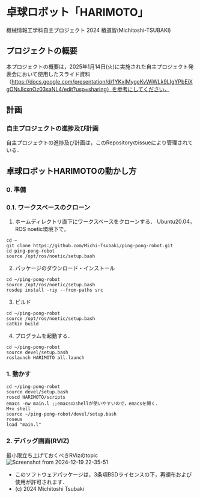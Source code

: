 # 卓球ロボット「HARIMOTO」
機械情報工学科自主プロジェクト 2024
椿道智(Michitoshi-TSUBAKI)

## プロジェクトの概要
本プロジェクトの概要は，2025年1月14日(火)に実施された自主プロジェクト発表会において使用したスライド資料（https://docs.google.com/presentation/d/1YKxIMygeKvWiWLk9LIgYPbEiXgONrJlcxnOz03saNL4/edit?usp=sharing）を参考にしてください．

## 計画
### 自主プロジェクトの進捗及び計画
自主プロジェクトの進捗及び計画は，このRepositoryのissueにより管理されている．

## 卓球ロボットHARIMOTOの動かし方
### 0. 準備
### 0.1. ワークスペースのクローン
1. ホームディレクトリ直下にワークスペースをクローンする．
Ubuntu20.04，ROS noetic環境下で，
```
cd ~
git clone https://github.com/Michi-Tsubaki/ping-pong-robot.git
cd ping-pong-robot
source /opt/ros/noetic/setup.bash
```

2. パッケージのダウンロード・インストール
```
cd ~/ping-pong-robot
source /opt/ros/noetic/setup.bash
rosdep install -riy --from-paths src
```
3. ビルド
```
cd ~/ping-pong-robot
source /opt/ros/noetic/setup.bash
catkin build
```

4. プログラムを起動する．
```
cd ~/ping-pong-robot
source devel/setup.bash
roslaunch HARIMOTO all.launch
```


### 1. 動かす
```
cd ~/ping-pong-robot
source devel/setup.bash
roscd HARIMOTO/scripts
emacs -nw main.l ;;emacsのshellが使いやすいので，emacsを開く．
M+x shell
source ~/ping-pong-robot/devel/setup.bash
roseus
load "main.l"
```

### 2. デバッグ画面(RVIZ)
最小限立ち上げておくべきRVizのtopic
![Screenshot from 2024-12-19 22-35-51](https://github.com/user-attachments/assets/1886739c-169e-4016-ac21-9994564df0b1)

* このソフトウェアパッケージは，3条項BSDライセンスの下，再頒布および使用が許可されます．
* (c) 2024 Michitoshi Tsubaki
